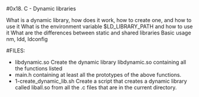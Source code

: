 #0x18. C - Dynamic libraries

What is a dynamic library, how does it work, how to create one, and how to use it
What is the environment variable $LD_LIBRARY_PATH and how to use it
What are the differences between static and shared libraries
Basic usage nm, ldd, ldconfig

#FILES:
+ libdynamic.so Create the dynamic library libdynamic.so containing all the functions listed
+ main.h containing at least all the prototypes of the above functions.
+ 1-create_dynamic_lib.sh Create a script that creates a dynamic library called liball.so from all the .c files that are in the current directory.
